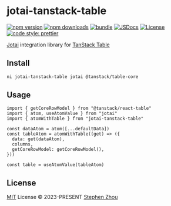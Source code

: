 # jotai-tanstack-table

[![npm version][npm-version-src]][npm-version-href]
[![npm downloads][npm-downloads-src]][npm-downloads-href]
[![bundle][bundle-src]][bundle-href]
[![JSDocs][jsdocs-src]][jsdocs-href]
[![License][license-src]][license-href]
[![code style: prettier][code-style-src]][code-style-href]

[Jotai](https://github.com/pmndrs/jotai) integration library for [TanStack Table](https://github.com/TanStack/table)

## Install

```sh
ni jotai-tanstack-table jotai @tanstack/table-core
```

## Usage

```tsx
import { getCoreRowModel } from "@tanstack/react-table"
import { atom, useAtomValue } from "jotai"
import { atomWithTable } from "jotai-tanstack-table"

const dataAtom = atom([...defaultData])
const tableAtom = atomWithTable((get) => ({
  data: get(dataAtom),
  columns,
  getCoreRowModel: getCoreRowModel(),
}))

const table = useAtomValue(tableAtom)
```

## License

[MIT](./LICENSE) License © 2023-PRESENT [Stephen Zhou](https://github.com/hyoban)

<!-- Badges -->

[code-style-src]: https://img.shields.io/badge/code_style-prettier-ff69b4.svg?style=flat
[code-style-href]: https://github.com/prettier/prettier
[npm-version-src]: https://img.shields.io/npm/v/jotai-tanstack-table?style=flat&colorA=080f12&colorB=1fa669
[npm-version-href]: https://npmjs.com/package/jotai-tanstack-table
[npm-downloads-src]: https://img.shields.io/npm/dm/jotai-tanstack-table?style=flat&colorA=080f12&colorB=1fa669
[npm-downloads-href]: https://npmjs.com/package/jotai-tanstack-table
[bundle-src]: https://img.shields.io/bundlephobia/minzip/jotai-tanstack-table?style=flat&colorA=080f12&colorB=1fa669&label=minzip
[bundle-href]: https://bundlephobia.com/result?p=jotai-tanstack-table
[license-src]: https://img.shields.io/github/license/hyoban/jotai-tanstack-table.svg?style=flat&colorA=080f12&colorB=1fa669
[license-href]: https://github.com/hyoban/jotai-tanstack-table/blob/main/LICENSE
[jsdocs-src]: https://img.shields.io/badge/jsdocs-reference-080f12?style=flat&colorA=080f12&colorB=1fa669
[jsdocs-href]: https://www.jsdocs.io/package/jotai-tanstack-table
